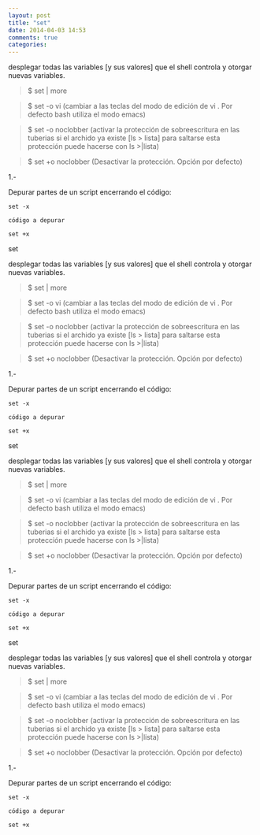 ```yaml
---
layout: post
title: "set"
date: 2014-04-03 14:53
comments: true
categories: 
---
```

desplegar todas las variables [y sus valores] que el shell controla y otorgar nuevas variables.

>$ set | more

>$ set -o vi (cambiar a las teclas del modo de edición de vi . Por defecto bash utiliza el modo emacs)

>$ set -o noclobber (activar la protección de sobreescritura en las tuberias si el archido ya existe [ls > lista] para saltarse esta protección puede hacerse con ls >|lista)

>$ set +o noclobber (Desactivar la protección. Opción por defecto)

1.-

Depurar partes de un script encerrando el código:

	set -x

	código a depurar

	set +x

set

desplegar todas las variables [y sus valores] que el shell controla y otorgar nuevas variables.

>$ set | more

>$ set -o vi (cambiar a las teclas del modo de edición de vi . Por defecto bash utiliza el modo emacs)

>$ set -o noclobber (activar la protección de sobreescritura en las tuberias si el archido ya existe [ls > lista] para saltarse esta protección puede hacerse con ls >|lista)

>$ set +o noclobber (Desactivar la protección. Opción por defecto)

1.-

Depurar partes de un script encerrando el código:

	set -x

	código a depurar

	set +x

set

desplegar todas las variables [y sus valores] que el shell controla y otorgar nuevas variables.

>$ set | more

>$ set -o vi (cambiar a las teclas del modo de edición de vi . Por defecto bash utiliza el modo emacs)

>$ set -o noclobber (activar la protección de sobreescritura en las tuberias si el archido ya existe [ls > lista] para saltarse esta protección puede hacerse con ls >|lista)

>$ set +o noclobber (Desactivar la protección. Opción por defecto)

1.-

Depurar partes de un script encerrando el código:

	set -x

	código a depurar

	set +x

set

desplegar todas las variables [y sus valores] que el shell controla y otorgar nuevas variables.

>$ set | more

>$ set -o vi (cambiar a las teclas del modo de edición de vi . Por defecto bash utiliza el modo emacs)

>$ set -o noclobber (activar la protección de sobreescritura en las tuberias si el archido ya existe [ls > lista] para saltarse esta protección puede hacerse con ls >|lista)

>$ set +o noclobber (Desactivar la protección. Opción por defecto)

1.-

Depurar partes de un script encerrando el código:

	set -x

	código a depurar

	set +x

